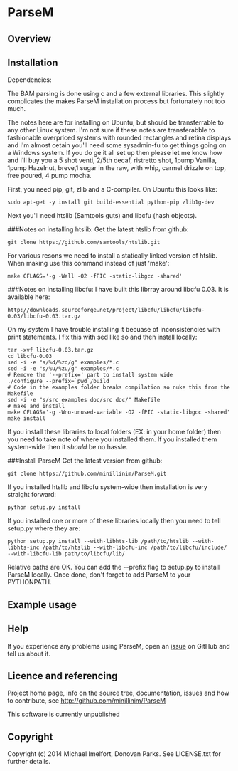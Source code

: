 # ParseM

## Overview

## Installation

Dependencies:

The BAM parsing is done using c and a few external libraries. This slightly complicates the makes ParseM installation process but fortunately not too much.

The notes here are for installing on Ubuntu, but should be transferrable to any other Linux system. I'm not sure if these notes are transferabble to fashionable overpriced systems with rounded rectangles and retina displays and I'm almost cetain you'll need some sysadmin-fu to get things going on a Windows system. If you do ge it all set up then please let me know how and I'll buy you a 5 shot venti, 2/5th decaf, ristretto shot, 1pump Vanilla, 1pump Hazelnut, breve,1 sugar in the raw, with whip, carmel drizzle on top, free poured, 4 pump mocha.

First, you need pip, git, zlib and a C-compiler. On Ubuntu this looks like:

    sudo apt-get -y install git build-essential python-pip zlib1g-dev

Next you'll need htslib (Samtools guts) and libcfu (hash objects).

###Notes on installing htslib:
Get the latest htslib from github:

    git clone https://github.com/samtools/htslib.git

For various resons we need to install a statically linked version of htslib. When making use this command instead of just 'make':

    make CFLAGS='-g -Wall -O2 -fPIC -static-libgcc -shared'

###Notes on installing libcfu:
I have built this librray around libcfu 0.03. It is available here:

    http://downloads.sourceforge.net/project/libcfu/libcfu/libcfu-0.03/libcfu-0.03.tar.gz

On my system I have trouble installing it becuase of inconsistencies with print statements. I fix this with sed like so and then install locally:

    tar -xvf libcfu-0.03.tar.gz
    cd libcfu-0.03
    sed -i -e "s/%d/%zd/g" examples/*.c
    sed -i -e "s/%u/%zu/g" examples/*.c
    # Remove the '--prefix=' part to install system wide
    ./configure --prefix=`pwd`/build
    # Code in the examples folder breaks compilation so nuke this from the Makefile
    sed -i -e "s/src examples doc/src doc/" Makefile
    # make and install
    make CFLAGS='-g -Wno-unused-variable -O2 -fPIC -static-libgcc -shared'
    make install

If you install these libraries to local folders (EX: in your home folder) then you need to take note of where you installed them. If you installed them system-wide then it *should* be no hassle.

###Install ParseM
Get the latest version from github:

    git clone https://github.com/minillinim/ParseM.git

If you installed htslib and libcfu system-wide then installation is very straight forward:

    python setup.py install 

If you installed one or more of these libraries locally then you need to tell setup.py where they are:

    python setup.py install --with-libhts-lib /path/to/htslib --with-libhts-inc /path/to/htslib --with-libcfu-inc /path/to/libcfu/include/ --with-libcfu-lib path/to/libcfu/lib/
    
Relative paths are OK. You can add the --prefix flag to setup.py to install ParseM locally. Once done, don't forget to add ParseM to your PYTHONPATH.

## Example usage

## Help

If you experience any problems using ParseM, open an [issue](https://github.com/minillinim/ParseM/issues) on GitHub and tell us about it.

## Licence and referencing

Project home page, info on the source tree, documentation, issues and how to contribute, see http://github.com/minillinim/ParseM

This software is currently unpublished

## Copyright

Copyright (c) 2014 Michael Imelfort, Donovan Parks. See LICENSE.txt for further details.
